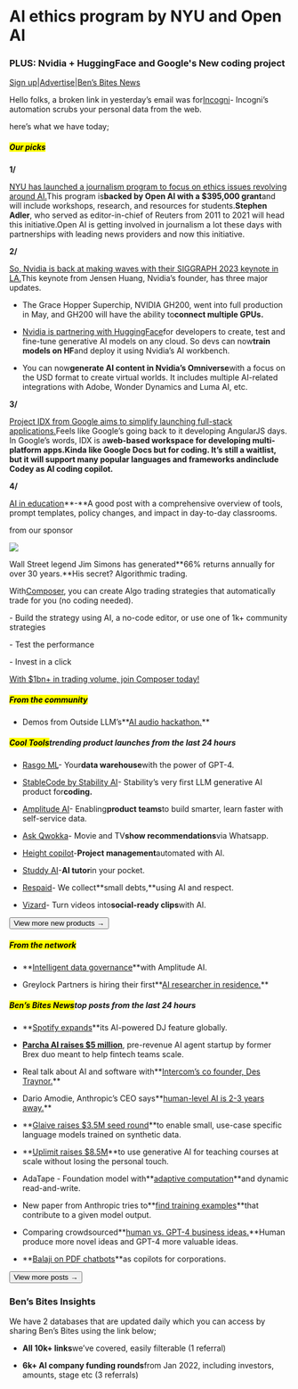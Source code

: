 # AI ethics program by NYU and Open AI

### PLUS: Nvidia + HuggingFace and Google's New coding project

[Sign up](https://www.bensbites.co/?utm_source=bensbites\&utm_medium=referral\&utm_campaign=ai-ethics-program-by-nyu-and-open-ai)|[Advertise](https://sponsor.bensbites.co/?utm_source=bensbites\&utm_medium=referral\&utm_campaign=ai-ethics-program-by-nyu-and-open-ai)|[Ben’s Bites News](https://news.bensbites.co/?utm_source=bensbites\&utm_medium=referral\&utm_campaign=ai-ethics-program-by-nyu-and-open-ai)

Hello folks, a broken link in yesterday’s email was for[Incogni](https://get.incogni.io/aff_c?offer_id=959\&aff_id=23135/)- Incogni’s automation scrubs your personal data from the web.

here’s what we have today;

##### <mark>**Our picks**</mark>

**1/**

[NYU has launched a journalism program to focus on ethics issues revolving around AI.](https://www.nyu.edu/about/news-publications/news/2023/august/arthur-l--carter-journalism-institute-launches-ethics-initiative.html?utm_source=bensbites\&utm_medium=referral\&utm_campaign=ai-ethics-program-by-nyu-and-open-ai)This program is**backed by Open AI with a $395,000 grant**and will include workshops, research, and resources for students.**Stephen Adler**, who served as editor-in-chief of Reuters from 2011 to 2021 will head this initiative.Open AI is getting involved in journalism a lot these days with partnerships with leading news providers and now this initiative.

**2/**

[So, Nvidia is back at making waves with their SIGGRAPH 2023 keynote in LA.](https://blogs.nvidia.com/blog/2023/08/08/siggraph-2023-special-address/?utm_source=bensbites\&utm_medium=referral\&utm_campaign=ai-ethics-program-by-nyu-and-open-ai)This keynote from Jensen Huang, Nvidia’s founder, has three major updates.

- The Grace Hopper Superchip, NVIDIA GH200, went into full production in May, and GH200 will have the ability to**connect multiple GPUs.**

- [Nvidia is partnering with HuggingFace](https://nvidianews.nvidia.com/news/nvidia-and-hugging-face-to-connect-millions-of-developers-to-generative-ai-supercomputing?utm_source=bensbites\&utm_medium=referral\&utm_campaign=ai-ethics-program-by-nyu-and-open-ai)for developers to create, test and fine-tune generative AI models on any cloud. So devs can now**train models on HF**and deploy it using Nvidia’s AI workbench.

- You can now**generate AI content in Nvidia’s Omniverse**with a focus on the USD format to create virtual worlds. It includes multiple AI-related integrations with Adobe, Wonder Dynamics and Luma AI, etc.

**3/**

[Project IDX from Google aims to simplify launching full-stack applications.](https://idx.dev/?utm_source=bensbites\&utm_medium=referral\&utm_campaign=ai-ethics-program-by-nyu-and-open-ai)Feels like Google’s going back to it developing AngularJS days. In Google’s words, IDX is a**web-based workspace for developing multi-platform apps.**Kinda like Google Docs but for coding. It’s still a waitlist, but it will support many popular languages and frameworks and**include Codey as AI coding copilot.**

**4/**

[AI in education](https://www.educationnext.org/a-i-in-education-leap-into-new-era-machine-intelligence-carries-risks-challenges-promises/?utm_source=bensbites\&utm_medium=referral\&utm_campaign=ai-ethics-program-by-nyu-and-open-ai)\*\*-\*\*A good post with a comprehensive overview of tools, prompt templates, policy changes, and impact in day-to-day classrooms.

from our sponsor

![](https://media.beehiiv.com/cdn-cgi/image/fit=scale-down,format=auto,onerror=redirect,quality=80/uploads/asset/file/58558f46-0332-4998-b0b6-55c36aa36d0e/image.png)

Wall Street legend Jim Simons has generated\*\*66% returns annually for over 30 years.\*\*His secret? Algorithmic trading.

With[Composer](https://www.composer.trade/?utm_source=bensbites\&utm_medium=newsletter\&utm_campaign=8-9-23), you can create Algo trading strategies that automatically trade for you (no coding needed).

\- Build the strategy using AI, a no-code editor, or use one of 1k+ community strategies

\- Test the performance

\- Invest in a click

[With $1bn+ in trading volume, join Composer today!](https://www.composer.trade/?utm_source=bensbites\&utm_medium=newsletter\&utm_campaign=8-9-23)

##### <mark>**From the community**</mark>

- Demos from Outside LLM’s\*\*[AI audio hackathon.](https://twitter.com/alexreibman/status/1688965282575093761?utm_source=bensbites\&utm_medium=referral\&utm_campaign=ai-ethics-program-by-nyu-and-open-ai)\*\*

##### <mark>**Cool Tools**</mark>trending product launches from the last 24 hours

- [Rasgo ML](https://www.rasgoml.com/?utm_source=bensbites\&utm_medium=referral\&utm_campaign=ai-ethics-program-by-nyu-and-open-ai)- Your**data warehouse**with the power of GPT-4.

- [StableCode by Stability AI](https://stability.ai/blog/stablecode-llm-generative-ai-coding?utm_source=bensbites\&utm_medium=referral\&utm_campaign=ai-ethics-program-by-nyu-and-open-ai)- Stability’s very first LLM generative AI product for**coding.**

- [Amplitude AI](https://amplitude.com/ai?utm_source=bensbites\&utm_medium=referral\&utm_campaign=ai-ethics-program-by-nyu-and-open-ai)- Enabling**product teams**to build smarter, learn faster with self-service data.

- [Ask Qwokka](https://www.qwokka.io/ask?utm_source=bensbites\&utm_medium=referral\&utm_campaign=ai-ethics-program-by-nyu-and-open-ai)- Movie and TV**show recommendations**via Whatsapp.

- [Height copilot](https://height.app/copilot?utm_source=bensbites\&utm_medium=referral\&utm_campaign=ai-ethics-program-by-nyu-and-open-ai)-**Project management**automated with AI.

- [Studdy AI](https://studdy.ai/?utm_source=bensbites\&utm_medium=referral\&utm_campaign=ai-ethics-program-by-nyu-and-open-ai)-**AI tutor**in your pocket.

- [Respaid](https://en.respaid.com/?utm_source=bensbites\&utm_medium=referral\&utm_campaign=ai-ethics-program-by-nyu-and-open-ai)- We collect\*\*small debts,\*\*using AI and respect.

- [Vizard](https://vizard.ai/?utm_source=bensbites\&utm_medium=referral\&utm_campaign=ai-ethics-program-by-nyu-and-open-ai)- Turn videos into**social-ready clips**with AI.

[<button>View more new products →</button>](https://news.bensbites.co/tags/show?utm_source=bensbites\&utm_medium=referral\&utm_campaign=ai-ethics-program-by-nyu-and-open-ai)

##### <mark>**From the network**</mark>

- \*\*[Intelligent data governance](https://amplitude.com/blog/Amplitude-AI-data-assistant-data-governance?utm_source=bensbites\&utm_medium=referral\&utm_campaign=ai-ethics-program-by-nyu-and-open-ai)\*\*with Amplitude AI.

- Greylock Partners is hiring their first\*\*[AI researcher in residence.](https://greylock.com/firm-news/greylocks-first-researcher-in-residence?utm_source=bensbites\&utm_medium=referral\&utm_campaign=ai-ethics-program-by-nyu-and-open-ai)\*\*

##### <mark>**Ben’s Bites News**</mark>top posts from the last 24 hours

- \*\*[Spotify expands](https://techcrunch.com/2023/08/08/spotify-expands-its-ai-dj-feature-globally/?tpcc=tcplustwitter\&utm_source=bensbites\&utm_medium=referral\&utm_campaign=ai-ethics-program-by-nyu-and-open-ai)\*\*its AI-powered DJ feature globally.

- **[Parcha AI raises $5 million](https://archive.vn/DCl7g?utm_source=bensbites\&utm_medium=referral\&utm_campaign=ai-ethics-program-by-nyu-and-open-ai)**, pre-revenue AI agent startup by former Brex duo meant to help fintech teams scale.

- Real talk about AI and software with\*\*[Intercom’s co founder, Des Traynor.](https://open.spotify.com/episode/3ZGNC7k4W5190MCd52sdF2?si=7f2e209b0c3f42a4\&nd=1)\*\*

- Dario Amodie, Anthropic’s CEO says\*\*[human-level AI is 2-3 years away.](https://www.youtube.com/watch?v=Nlkk3glap_U\&utm_source=bensbites\&utm_medium=referral\&utm_campaign=ai-ethics-program-by-nyu-and-open-ai)\*\*

- \*\*[Glaive raises $3.5M seed round](https://glaive.ai/blog/seed-round-announcement?utm_source=bensbites\&utm_medium=referral\&utm_campaign=ai-ethics-program-by-nyu-and-open-ai)\*\*to enable small, use-case specific language models trained on synthetic data.

- \*\*[Uplimit raises $8.5M](https://www.fastcompany.com/90931683/online-learning-generative-ai-uplimit-corise-julia-stiglitz?utm_source=bensbites\&utm_medium=referral\&utm_campaign=ai-ethics-program-by-nyu-and-open-ai)\*\*to use generative AI for teaching courses at scale without losing the personal touch.

- AdaTape - Foundation model with\*\*[adaptive computation](https://ai.googleblog.com/2023/08/adatape-foundation-model-with-adaptive.html?m=1\&utm_source=bensbites\&utm_medium=referral\&utm_campaign=ai-ethics-program-by-nyu-and-open-ai)\*\*and dynamic read-and-write.

- New paper from Anthropic tries to\*\*[find training examples](https://twitter.com/AnthropicAI/status/1688946685937090560?utm_source=bensbites\&utm_medium=referral\&utm_campaign=ai-ethics-program-by-nyu-and-open-ai)\*\*that contribute to a given model output.

- Comparing crowdsourced\*\*[human vs. GPT-4 business ideas.](https://papers.ssrn.com/sol3/papers.cfm?abstract_id=4533642\&utm_source=bensbites\&utm_medium=referral\&utm_campaign=ai-ethics-program-by-nyu-and-open-ai)\*\*Human produce more novel ideas and GPT-4 more valuable ideas.

- \*\*[Balaji on PDF chatbots](https://twitter.com/balajis/status/1688893237547958272?utm_source=bensbites\&utm_medium=referral\&utm_campaign=ai-ethics-program-by-nyu-and-open-ai)\*\*as copilots for corporations.

[<button>View more posts →</button>](https://news.bensbites.co/tags/news/trending?utm_source=bensbites\&utm_medium=referral\&utm_campaign=ai-ethics-program-by-nyu-and-open-ai)

### Ben’s Bites Insights

We have 2 databases that are updated daily which you can access by sharing Ben’s Bites using the link below;

- **All 10k+ links**we’ve covered, easily filterable (1 referral)

- **6k+ AI company funding rounds**from Jan 2022, including investors, amounts, stage etc (3 referrals)
